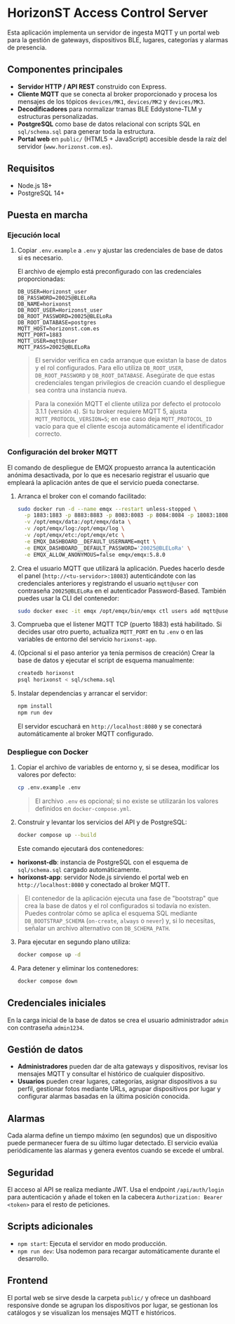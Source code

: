 # HorizonST Access Control Server

Esta aplicación implementa un servidor de ingesta MQTT y un portal web para la gestión de gateways, dispositivos BLE, lugares, categorías y alarmas de presencia.

## Componentes principales

- **Servidor HTTP / API REST** construido con Express.
- **Cliente MQTT** que se conecta al broker proporcionado y procesa los mensajes de los tópicos `devices/MK1`, `devices/MK2` y `devices/MK3`.
- **Decodificadores** para normalizar tramas BLE Eddystone-TLM y estructuras personalizadas.
- **PostgreSQL** como base de datos relacional con scripts SQL en `sql/schema.sql` para generar toda la estructura.
- **Portal web** en `public/` (HTML5 + JavaScript) accesible desde la raíz del servidor (`www.horizonst.com.es`).

## Requisitos

- Node.js 18+
- PostgreSQL 14+

## Puesta en marcha

### Ejecución local

1. Copiar `.env.example` a `.env` y ajustar las credenciales de base de datos si es necesario.

   El archivo de ejemplo está preconfigurado con las credenciales proporcionadas:

   ```env
   DB_USER=Horizonst_user
   DB_PASSWORD=20025@BLELoRa
   DB_NAME=horixonst
   DB_ROOT_USER=Horizonst_user
   DB_ROOT_PASSWORD=20025@BLELoRa
   DB_ROOT_DATABASE=postgres
   MQTT_HOST=horizonst.com.es
   MQTT_PORT=1883
   MQTT_USER=mqtt@user
   MQTT_PASS=20025@BLELoRa
   ```

   > El servidor verifica en cada arranque que existan la base de datos y el rol configurados. Para ello utiliza `DB_ROOT_USER`, `DB_ROOT_PASSWORD` y `DB_ROOT_DATABASE`. Asegúrate de que estas credenciales tengan privilegios de creación cuando el despliegue sea contra una instancia nueva.

   > Para la conexión MQTT el cliente utiliza por defecto el protocolo 3.1.1 (versión `4`). Si tu broker requiere MQTT 5, ajusta `MQTT_PROTOCOL_VERSION=5`; en ese caso deja `MQTT_PROTOCOL_ID` vacío para que el cliente escoja automáticamente el identificador correcto.

### Configuración del broker MQTT

El comando de despliegue de EMQX propuesto arranca la autenticación anónima desactivada, por lo que es necesario registrar el usuario que empleará la aplicación antes de que el servicio pueda conectarse.

1. Arranca el broker con el comando facilitado:

   ```bash
   sudo docker run -d --name emqx --restart unless-stopped \
     -p 1883:1883 -p 8883:8883 -p 8083:8083 -p 8084:8084 -p 18083:18083 \
     -v /opt/emqx/data:/opt/emqx/data \
     -v /opt/emqx/log:/opt/emqx/log \
     -v /opt/emqx/etc:/opt/emqx/etc \
     -e EMQX_DASHBOARD__DEFAULT_USERNAME=mqtt \
     -e EMQX_DASHBOARD__DEFAULT_PASSWORD='20025@BLELoRa' \
     -e EMQX_ALLOW_ANONYMOUS=false emqx/emqx:5.8.0
   ```

2. Crea el usuario MQTT que utilizará la aplicación. Puedes hacerlo desde el panel (`http://<tu-servidor>:18083`) autenticándote con las credenciales anteriores y registrando el usuario `mqtt@user` con contraseña `20025@BLELoRa` en el autenticador Password-Based. También puedes usar la CLI del contenedor:

   ```bash
   sudo docker exec -it emqx /opt/emqx/bin/emqx ctl users add mqtt@user 20025@BLELoRa
   ```

3. Comprueba que el listener MQTT TCP (puerto 1883) está habilitado. Si decides usar otro puerto, actualiza `MQTT_PORT` en tu `.env` o en las variables de entorno del servicio `horixonst-app`.

2. (Opcional si el paso anterior ya tenía permisos de creación) Crear la base de datos y ejecutar el script de esquema manualmente:

   ```bash
   createdb horixonst
   psql horixonst < sql/schema.sql
   ```

3. Instalar dependencias y arrancar el servidor:

   ```bash
   npm install
   npm run dev
   ```

   El servidor escuchará en `http://localhost:8080` y se conectará automáticamente al broker MQTT configurado.

### Despliegue con Docker

1. Copiar el archivo de variables de entorno y, si se desea, modificar los valores por defecto:

   ```bash
   cp .env.example .env
   ```

   > El archivo `.env` es opcional; si no existe se utilizarán los valores definidos en `docker-compose.yml`.

2. Construir y levantar los servicios del API y de PostgreSQL:

   ```bash
   docker compose up --build
   ```

   Este comando ejecutará dos contenedores:

- **horixonst-db**: instancia de PostgreSQL con el esquema de `sql/schema.sql` cargado automáticamente.
- **horixonst-app**: servidor Node.js sirviendo el portal web en `http://localhost:8080` y conectado al broker MQTT.

> El contenedor de la aplicación ejecuta una fase de "bootstrap" que crea la base de datos y el rol configurados si todavía no existen.
> Puedes controlar cómo se aplica el esquema SQL mediante `DB_BOOTSTRAP_SCHEMA` (`on-create`, `always` o `never`) y, si lo necesitas, señalar un archivo alternativo con `DB_SCHEMA_PATH`.

3. Para ejecutar en segundo plano utiliza:

   ```bash
   docker compose up -d
   ```

4. Para detener y eliminar los contenedores:

   ```bash
   docker compose down
   ```

## Credenciales iniciales

En la carga inicial de la base de datos se crea el usuario administrador `admin` con contraseña `admin1234`.

## Gestión de datos

- **Administradores** pueden dar de alta gateways y dispositivos, revisar los mensajes MQTT y consultar el histórico de cualquier dispositivo.
- **Usuarios** pueden crear lugares, categorías, asignar dispositivos a su perfil, gestionar fotos mediante URLs, agrupar dispositivos por lugar y configurar alarmas basadas en la última posición conocida.

## Alarmas

Cada alarma define un tiempo máximo (en segundos) que un dispositivo puede permanecer fuera de su último lugar detectado. El servicio evalúa periódicamente las alarmas y genera eventos cuando se excede el umbral.

## Seguridad

El acceso al API se realiza mediante JWT. Usa el endpoint `/api/auth/login` para autenticación y añade el token en la cabecera `Authorization: Bearer <token>` para el resto de peticiones.

## Scripts adicionales

- `npm start`: Ejecuta el servidor en modo producción.
- `npm run dev`: Usa nodemon para recargar automáticamente durante el desarrollo.

## Frontend

El portal web se sirve desde la carpeta `public/` y ofrece un dashboard responsive donde se agrupan los dispositivos por lugar, se gestionan los catálogos y se visualizan los mensajes MQTT e históricos.
